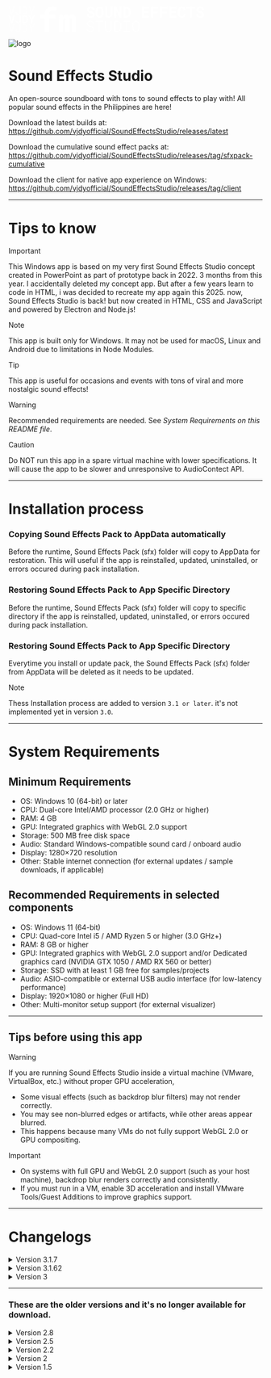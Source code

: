 <svg width="388" height="50" viewBox="0 0 388 50" fill="none" xmlns="http://www.w3.org/2000/svg">
<path d="M4.74093 32.6389L0 17.0081H3.3402L6.00158 27.2175L6.27095 28.2696L6.56187 27.2068L9.23403 17.0081H12.5742L7.82253 32.6389H4.74093Z" fill="white"/>
<path d="M21.7328 17.0081H24.7606L24.7713 27.8402C24.7642 28.5845 24.6205 29.2644 24.3403 29.8799C24.0674 30.4882 23.6903 31.0143 23.209 31.458C22.7277 31.9017 22.1602 32.2453 21.5066 32.4886C20.8601 32.7319 20.1633 32.8536 19.4162 32.8536C18.6261 32.8536 17.9078 32.7534 17.2613 32.553C16.6148 32.3526 16.0617 32.052 15.602 31.6512C15.135 31.2576 14.7723 30.7602 14.5137 30.159C14.2551 29.5578 14.1222 28.8529 14.115 28.0441H17.1535C17.1535 28.4163 17.1894 28.7419 17.2613 29.021C17.3331 29.3002 17.4409 29.5364 17.5845 29.7296C17.7713 29.9658 18.0155 30.1411 18.3172 30.2556C18.6189 30.3701 18.9853 30.4274 19.4162 30.4274C19.761 30.4274 20.0771 30.363 20.3644 30.2342C20.6518 30.0982 20.896 29.9157 21.0971 29.6866C21.2982 29.4576 21.4527 29.1857 21.5604 28.8708C21.6754 28.5487 21.7328 28.2052 21.7328 27.8402V17.0081Z" fill="white"/>
<path d="M27.5189 32.6389V17.0081H31.581C32.3065 17.0081 32.9853 17.0976 33.6175 17.2765C34.2496 17.4483 34.8243 17.6952 35.3414 18.0173C35.794 18.2821 36.1962 18.6077 36.5482 18.9942C36.9074 19.3735 37.2199 19.7886 37.4856 20.2395C37.7945 20.7906 38.0316 21.3989 38.1968 22.0645C38.3692 22.7301 38.4554 23.4386 38.4554 24.1901V25.4784C38.4554 26.2012 38.3764 26.8847 38.2183 27.5288C38.0603 28.173 37.8376 28.7634 37.5503 29.3002C37.2773 29.7797 36.9577 30.2234 36.5913 30.6314C36.225 31.0322 35.8227 31.3685 35.3845 31.6405C34.8745 31.9626 34.3106 32.2095 33.6929 32.3812C33.0823 32.553 32.4286 32.6389 31.7319 32.6389H27.5189ZM30.5682 19.4558V30.2127H31.7319C32.1054 30.2127 32.4538 30.1662 32.777 30.0731C33.1003 29.9801 33.3948 29.8441 33.6606 29.6652C33.9335 29.4791 34.1778 29.2429 34.3933 28.9566C34.6159 28.6632 34.8063 28.3232 34.9643 27.9368C35.0936 27.6004 35.1906 27.2282 35.2552 26.8203C35.3271 26.4052 35.363 25.9579 35.363 25.4784V24.1686C35.363 23.7178 35.3271 23.2919 35.2552 22.8911C35.1906 22.4832 35.0936 22.111 34.9643 21.7747C34.8063 21.3739 34.598 21.016 34.3394 20.7011C34.088 20.3862 33.7935 20.1286 33.4558 19.9282C33.1973 19.7779 32.9099 19.6634 32.5939 19.5846C32.285 19.4987 31.9474 19.4558 31.581 19.4558H30.5682Z" fill="white"/>
<path d="M46.1917 24.2116L49.2841 17.0081H52.6135L47.6786 27.2282L47.6679 32.6389H44.6509L44.6401 27.0994L39.7807 17.0081H43.0993L46.1917 24.2116Z" fill="white"/>
<path d="M4.74093 15.6308L0 0H3.3402L6.00158 10.2094L6.27095 11.2614L6.56187 10.1986L9.23403 0H12.5742L7.82253 15.6308H4.74093Z" fill="white" fill-opacity="0.5"/>
<path d="M21.7328 0H24.7606L24.7713 10.832C24.7642 11.5763 24.6205 12.2563 24.3403 12.8718C24.0674 13.4801 23.6903 14.0061 23.209 14.4499C22.7277 14.8936 22.1602 15.2371 21.5066 15.4805C20.8601 15.7238 20.1633 15.8455 19.4162 15.8455C18.6261 15.8455 17.9078 15.7453 17.2613 15.5449C16.6148 15.3445 16.0617 15.0439 15.602 14.6431C15.135 14.2495 14.7723 13.7521 14.5137 13.1509C14.2551 12.5497 14.1222 11.8447 14.115 11.036H17.1535C17.1535 11.4082 17.1894 11.7338 17.2613 12.0129C17.3331 12.292 17.4409 12.5282 17.5845 12.7215C17.7713 12.9576 18.0155 13.133 18.3172 13.2475C18.6189 13.362 18.9853 13.4193 19.4162 13.4193C19.761 13.4193 20.0771 13.3548 20.3644 13.226C20.6518 13.09 20.896 12.9075 21.0971 12.6785C21.2982 12.4495 21.4527 12.1775 21.5604 11.8626C21.6754 11.5406 21.7328 11.197 21.7328 10.832V0Z" fill="white" fill-opacity="0.5"/>
<path d="M27.5189 15.6308V0H31.581C32.3065 0 32.9853 0.0894617 33.6175 0.268385C34.2496 0.440152 34.8243 0.687066 35.3414 1.00913C35.794 1.27394 36.1962 1.59958 36.5482 1.98605C36.9074 2.36537 37.2199 2.78047 37.4856 3.23136C37.7945 3.78244 38.0316 4.39078 38.1968 5.05638C38.3692 5.72197 38.4554 6.43051 38.4554 7.18199V8.47024C38.4554 9.19309 38.3764 9.87658 38.2183 10.5207C38.0603 11.1648 37.8376 11.7553 37.5503 12.292C37.2773 12.7716 36.9577 13.2153 36.5913 13.6232C36.225 14.024 35.8227 14.3604 35.3845 14.6324C34.8745 14.9544 34.3106 15.2013 33.6929 15.3731C33.0823 15.5449 32.4286 15.6308 31.7319 15.6308H27.5189ZM30.5682 2.44767V13.2046H31.7319C32.1054 13.2046 32.4538 13.158 32.777 13.065C33.1003 12.972 33.3948 12.836 33.6606 12.657C33.9335 12.471 34.1778 12.2348 34.3933 11.9485C34.6159 11.6551 34.8063 11.3151 34.9643 10.9286C35.0936 10.5923 35.1906 10.2201 35.2552 9.81216C35.3271 9.39706 35.363 8.94975 35.363 8.47024V7.16052C35.363 6.70963 35.3271 6.28379 35.2552 5.883C35.1906 5.47506 35.0936 5.1029 34.9643 4.76652C34.8063 4.36573 34.598 4.00789 34.3394 3.69298C34.088 3.37808 33.7935 3.12043 33.4558 2.92003C33.1973 2.76974 32.9099 2.65522 32.5939 2.5765C32.285 2.49061 31.9474 2.44767 31.581 2.44767H30.5682Z" fill="white" fill-opacity="0.5"/>
<path d="M46.1917 7.20346L49.2841 0H52.6135L47.6786 10.2201L47.6679 15.6308H44.6509L44.6401 10.0913L39.7807 0H43.0993L46.1917 7.20346Z" fill="white" fill-opacity="0.5"/>
<path d="M4.74093 49.7853L0 34.1545H3.3402L6.00158 44.3639L6.27095 45.416L6.56187 44.3532L9.23403 34.1545H12.5742L7.82253 49.7853H4.74093Z" fill="white" fill-opacity="0.5"/>
<path d="M21.7328 34.1545H24.7606L24.7713 44.9866C24.7642 45.7309 24.6205 46.4108 24.3403 47.0263C24.0674 47.6346 23.6903 48.1607 23.209 48.6044C22.7277 49.0481 22.1602 49.3917 21.5066 49.635C20.8601 49.8783 20.1633 50 19.4162 50C18.6261 50 17.9078 49.8998 17.2613 49.6994C16.6148 49.499 16.0617 49.1984 15.602 48.7976C15.135 48.404 14.7723 47.9066 14.5137 47.3054C14.2551 46.7042 14.1222 45.9993 14.115 45.1905H17.1535C17.1535 45.5627 17.1894 45.8883 17.2613 46.1675C17.3331 46.4466 17.4409 46.6828 17.5845 46.876C17.7713 47.1122 18.0155 47.2875 18.3172 47.402C18.6189 47.5165 18.9853 47.5738 19.4162 47.5738C19.761 47.5738 20.0771 47.5094 20.3644 47.3806C20.6518 47.2446 20.896 47.0621 21.0971 46.833C21.2982 46.604 21.4527 46.3321 21.5604 46.0172C21.6754 45.6951 21.7328 45.3516 21.7328 44.9866V34.1545Z" fill="white" fill-opacity="0.5"/>
<path d="M27.5189 49.7853V34.1545H31.581C32.3065 34.1545 32.9853 34.244 33.6175 34.4229C34.2496 34.5947 34.8243 34.8416 35.3414 35.1637C35.794 35.4285 36.1962 35.7541 36.5482 36.1406C36.9074 36.5199 37.2199 36.935 37.4856 37.3859C37.7945 37.937 38.0316 38.5453 38.1968 39.2109C38.3692 39.8765 38.4554 40.585 38.4554 41.3365V42.6248C38.4554 43.3476 38.3764 44.0311 38.2183 44.6752C38.0603 45.3194 37.8376 45.9098 37.5503 46.4466C37.2773 46.9261 36.9577 47.3698 36.5913 47.7778C36.225 48.1786 35.8227 48.5149 35.3845 48.7869C34.8745 49.109 34.3106 49.3559 33.6929 49.5276C33.0823 49.6994 32.4286 49.7853 31.7319 49.7853H27.5189ZM30.5682 36.6022V47.3591H31.7319C32.1054 47.3591 32.4538 47.3126 32.777 47.2195C33.1003 47.1265 33.3948 46.9905 33.6606 46.8116C33.9335 46.6255 34.1778 46.3893 34.3933 46.103C34.6159 45.8096 34.8063 45.4697 34.9643 45.0832C35.0936 44.7468 35.1906 44.3746 35.2552 43.9667C35.3271 43.5516 35.363 43.1043 35.363 42.6248V41.3151C35.363 40.8642 35.3271 40.4383 35.2552 40.0375C35.1906 39.6296 35.0936 39.2574 34.9643 38.9211C34.8063 38.5203 34.598 38.1624 34.3394 37.8475C34.088 37.5326 33.7935 37.275 33.4558 37.0746C33.1973 36.9243 32.9099 36.8098 32.5939 36.731C32.285 36.6451 31.9474 36.6022 31.581 36.6022H30.5682Z" fill="white" fill-opacity="0.5"/>
<path d="M46.1917 41.358L49.2841 34.1545H52.6135L47.6786 44.3746L47.6679 49.7853H44.6509L44.6401 44.2458L39.7807 34.1545H43.0993L46.1917 41.358Z" fill="white" fill-opacity="0.5"/>
<path d="M71.8733 49.9638V22.2483H62.8896V15.7697H71.8733V13.9052C71.8733 11.6508 72.2318 9.65987 72.9488 7.93226C73.6658 6.20465 74.6886 4.75093 76.0172 3.5711C77.3457 2.39127 78.959 1.50639 80.857 0.916476C82.7549 0.305492 84.8743 0 87.2152 0C87.9533 0 88.6597 0.0316026 89.3346 0.0948079C90.0305 0.136945 90.7053 0.20015 91.3591 0.284424C92.0128 0.368697 92.6665 0.463505 93.3203 0.568847C93.9951 0.674189 94.691 0.790066 95.408 0.916476L94.8387 7.80585C94.0373 7.6373 93.1305 7.48982 92.1182 7.36341C91.106 7.237 89.9145 7.1738 88.5437 7.1738C87.0675 7.1738 85.8128 7.34235 84.7794 7.67944C83.7461 8.01653 82.9237 8.51164 82.3121 9.16476C81.7638 9.71254 81.3526 10.3867 81.0784 11.1873C80.8253 11.9879 80.6988 12.8939 80.6988 13.9052V15.7697H93.0356V22.2483H80.6988V49.9638H71.8733Z" fill="white"/>
<path d="M107.745 15.7697L107.998 19.9097C108.652 18.4349 109.548 17.2761 110.687 16.4334C111.847 15.5696 113.249 15.1377 114.894 15.1377C115.695 15.1377 116.412 15.2325 117.045 15.4221C117.677 15.6117 118.226 15.9067 118.69 16.307C119.048 16.6019 119.354 16.9601 119.607 17.3814C119.881 17.7817 120.113 18.2453 120.303 18.772C120.598 18.2663 120.925 17.8134 121.284 17.413C121.663 16.9917 122.074 16.6335 122.517 16.3386C123.066 15.9593 123.688 15.6644 124.384 15.4537C125.08 15.243 125.839 15.1377 126.661 15.1377C127.695 15.1377 128.654 15.3273 129.54 15.7065C130.447 16.0857 131.237 16.6862 131.912 17.5079C132.566 18.3506 133.072 19.4356 133.431 20.7629C133.81 22.0692 134 23.6704 134 25.5665V49.9638H125.997V25.5349C125.997 24.8818 125.923 24.3446 125.775 23.9232C125.649 23.5018 125.47 23.1647 125.238 22.9119C125.006 22.6802 124.732 22.5221 124.415 22.4379C124.12 22.3325 123.814 22.2799 123.498 22.2799C123.161 22.2799 122.855 22.322 122.581 22.4063C122.328 22.4905 122.085 22.6064 121.853 22.7539C121.663 22.9014 121.495 23.0699 121.347 23.2595C121.199 23.4281 121.073 23.6282 120.967 23.86C120.967 23.9021 120.967 23.9969 120.967 24.1444C120.967 24.2919 120.967 24.492 120.967 24.7449V49.9638H113.217V25.5033C113.217 24.8502 113.154 24.313 113.027 23.8916C112.901 23.4702 112.732 23.1437 112.521 22.9119C112.289 22.6802 112.026 22.5221 111.731 22.4379C111.435 22.3325 111.119 22.2799 110.782 22.2799C110.402 22.2799 110.065 22.3431 109.769 22.4695C109.474 22.5959 109.21 22.775 108.978 23.0067C108.81 23.1753 108.662 23.3754 108.536 23.6072C108.409 23.8389 108.293 24.0917 108.188 24.3656V49.9638H100.185V15.7697H107.745Z" fill="white"/>
<path d="M166.742 16.1108C166.742 15.729 166.673 15.3716 166.536 15.0387C166.408 14.7058 166.188 14.3925 165.874 14.0988C165.55 13.8149 165.128 13.5554 164.608 13.3204C164.098 13.0757 163.461 12.8505 162.696 12.6449C161.509 12.3218 160.464 11.9301 159.561 11.47C158.669 11.0098 157.938 10.5056 157.369 9.95728C156.8 9.40899 156.368 8.80196 156.074 8.13618C155.79 7.47041 155.647 6.74588 155.647 5.96262C155.647 5.06186 155.839 4.24433 156.221 3.51001C156.604 2.7757 157.134 2.14909 157.81 1.63017C158.487 1.11126 159.287 0.714731 160.209 0.440587C161.131 0.156653 162.132 0.0146862 163.211 0.0146862C164.329 0.0146862 165.349 0.176235 166.271 0.499332C167.203 0.82243 168.002 1.27281 168.67 1.85047C169.337 2.43792 169.856 3.13307 170.229 3.93591C170.602 4.73876 170.788 5.61994 170.788 6.57944H166.757C166.737 6.09969 166.649 5.6591 166.492 5.25768C166.345 4.85625 166.124 4.50868 165.83 4.21495C165.526 3.93102 165.148 3.71073 164.697 3.55407C164.255 3.38763 163.735 3.30441 163.137 3.30441C162.588 3.30441 162.097 3.37294 161.666 3.51001C161.244 3.63729 160.886 3.81842 160.591 4.0534C160.297 4.29818 160.072 4.587 159.915 4.91989C159.767 5.24299 159.694 5.59546 159.694 5.9773C159.694 6.37873 159.792 6.74099 159.988 7.06409C160.194 7.38718 160.488 7.67601 160.871 7.93057C161.254 8.19493 161.715 8.4348 162.254 8.6502C162.803 8.8656 163.421 9.06631 164.108 9.25234C164.844 9.45794 165.545 9.70761 166.212 10.0013C166.879 10.2951 167.492 10.6328 168.052 11.0147C168.895 11.6413 169.567 12.3707 170.067 13.2029C170.568 14.0352 170.818 14.9947 170.818 16.0814C170.818 17.0214 170.627 17.8585 170.244 18.5928C169.871 19.3173 169.351 19.9292 168.684 20.4286C168.017 20.9377 167.223 21.3244 166.301 21.5888C165.378 21.8433 164.373 21.9706 163.284 21.9706C162.215 21.9706 161.155 21.814 160.106 21.5007C159.066 21.1776 158.159 20.7076 157.384 20.0908C156.648 19.4838 156.064 18.769 155.633 17.9466C155.211 17.1242 155 16.1598 155 15.0534H159.061C159.081 15.6996 159.194 16.2528 159.4 16.7129C159.606 17.1731 159.895 17.5501 160.268 17.8438C160.631 18.1375 161.067 18.3529 161.577 18.49C162.097 18.6271 162.666 18.6956 163.284 18.6956C163.833 18.6956 164.319 18.632 164.741 18.5047C165.172 18.3774 165.535 18.2012 165.83 17.976C166.124 17.7508 166.35 17.4815 166.507 17.1682C166.663 16.8451 166.742 16.4927 166.742 16.1108Z" fill="white"/>
<path d="M188.666 12.5714C188.666 13.4918 188.583 14.368 188.416 15.2003C188.249 16.0227 188.009 16.7864 187.695 17.4913C187.362 18.1963 186.95 18.8425 186.459 19.4299C185.969 20.0174 185.409 20.5069 184.782 20.8985C184.213 21.2412 183.585 21.5056 182.898 21.6916C182.221 21.8874 181.491 21.9853 180.706 21.9853C179.872 21.9853 179.102 21.8776 178.396 21.6622C177.689 21.4468 177.047 21.1433 176.468 20.7517C175.899 20.3405 175.389 19.846 174.938 19.2684C174.487 18.6809 174.109 18.02 173.805 17.2857C173.53 16.6101 173.319 15.8758 173.172 15.0828C173.035 14.2897 172.966 13.4526 172.966 12.5714V9.45794C172.966 8.51802 173.045 7.62706 173.202 6.78505C173.368 5.94304 173.609 5.16466 173.923 4.44993C174.227 3.77437 174.594 3.16244 175.026 2.61415C175.468 2.06587 175.973 1.59591 176.542 1.20427C177.101 0.82243 177.729 0.528705 178.425 0.323097C179.122 0.11749 179.877 0.0146862 180.691 0.0146862C181.515 0.0146862 182.285 0.122385 183.001 0.337784C183.727 0.543391 184.379 0.842012 184.958 1.23364C185.537 1.6057 186.042 2.05607 186.474 2.58478C186.915 3.11348 187.293 3.69604 187.607 4.33244C187.95 5.05696 188.21 5.85002 188.387 6.71162C188.573 7.57321 188.666 8.48865 188.666 9.45794V12.5714ZM184.473 9.42857C184.473 8.88029 184.443 8.36137 184.384 7.87183C184.335 7.3725 184.252 6.91233 184.134 6.49132C183.987 5.96262 183.791 5.49266 183.546 5.08144C183.3 4.66044 183.011 4.31776 182.677 4.0534C182.413 3.85759 182.113 3.70583 181.78 3.59813C181.456 3.49043 181.093 3.43658 180.691 3.43658C180.308 3.43658 179.96 3.48554 179.646 3.58344C179.342 3.68135 179.068 3.82332 178.822 4.00935C178.489 4.28349 178.204 4.62617 177.969 5.03738C177.743 5.4486 177.567 5.92835 177.439 6.47664C177.341 6.89764 177.268 7.35781 177.219 7.85714C177.179 8.35647 177.16 8.88029 177.16 9.42857V12.5714C177.16 13.0903 177.179 13.5897 177.219 14.0694C177.258 14.5492 177.326 14.9947 177.425 15.4059C177.532 15.9248 177.689 16.3996 177.895 16.8304C178.111 17.2514 178.361 17.5941 178.646 17.8585C178.911 18.0935 179.21 18.2746 179.543 18.4019C179.887 18.5292 180.274 18.5928 180.706 18.5928C181.118 18.5928 181.495 18.534 181.839 18.4166C182.182 18.2991 182.486 18.1277 182.751 17.9025C183.085 17.6284 183.364 17.2857 183.59 16.8745C183.825 16.4535 184.012 15.9786 184.149 15.4499C184.257 15.0387 184.335 14.5883 184.384 14.0988C184.443 13.6093 184.473 13.1001 184.473 12.5714V9.42857Z" fill="white"/>
<path d="M206.088 0.308411L206.103 14.4806C206.103 15.6751 205.936 16.7374 205.602 17.6676C205.279 18.5977 204.808 19.381 204.19 20.0174C203.562 20.6636 202.797 21.1531 201.894 21.486C201.002 21.8189 199.981 21.9853 198.834 21.9853C197.755 21.9853 196.779 21.8189 195.906 21.486C195.042 21.1531 194.302 20.6684 193.684 20.032C193.066 19.3956 192.585 18.6124 192.242 17.6822C191.908 16.7423 191.741 15.6751 191.741 14.4806L191.756 0.308411H195.891L195.906 14.4806C195.915 15.1954 195.984 15.822 196.112 16.3605C196.249 16.899 196.45 17.3445 196.715 17.6969C196.96 18.02 197.259 18.2648 197.612 18.4312C197.966 18.5879 198.373 18.6662 198.834 18.6662C199.334 18.6662 199.775 18.583 200.158 18.4166C200.55 18.2403 200.874 17.9809 201.129 17.6382C201.404 17.2857 201.61 16.8451 201.747 16.3164C201.884 15.7877 201.958 15.1758 201.968 14.4806L201.983 0.308411H206.088Z" fill="white"/>
<path d="M224.039 21.6916H219.919L213.96 7.9012V21.6916H209.796V0.308411H213.96L219.875 14.0401L219.89 0.308411H224.039V21.6916Z" fill="white"/>
<path d="M227.924 21.6916V0.308411H233.471C234.462 0.308411 235.389 0.430797 236.252 0.675567C237.115 0.910547 237.9 1.24833 238.606 1.68892C239.224 2.05118 239.774 2.49666 240.254 3.02537C240.745 3.54428 241.172 4.11215 241.534 4.72897C241.956 5.48287 242.28 6.31509 242.506 7.22563C242.741 8.13618 242.859 9.10547 242.859 10.1335V11.8959C242.859 12.8847 242.751 13.8198 242.535 14.7009C242.319 15.5821 242.015 16.3899 241.623 17.1242C241.25 17.7802 240.813 18.3872 240.313 18.9453C239.813 19.4935 239.264 19.9537 238.665 20.3258C237.969 20.7664 237.199 21.1041 236.355 21.3391C235.521 21.5741 234.629 21.6916 233.677 21.6916H227.924ZM232.088 3.65688V18.3725H233.677C234.187 18.3725 234.663 18.3089 235.104 18.1816C235.546 18.0543 235.948 17.8683 236.311 17.6235C236.684 17.3689 237.017 17.0458 237.311 16.6542C237.616 16.2528 237.876 15.7877 238.091 15.259C238.268 14.7988 238.4 14.2897 238.489 13.7316C238.587 13.1638 238.636 12.5518 238.636 11.8959V10.1041C238.636 9.48732 238.587 8.90476 238.489 8.35647C238.4 7.7984 238.268 7.28927 238.091 6.82911C237.876 6.28082 237.591 5.79128 237.238 5.36048C236.895 4.92968 236.492 4.57721 236.031 4.30307C235.678 4.09746 235.286 3.94081 234.854 3.83311C234.432 3.71562 233.971 3.65688 233.471 3.65688H232.088Z" fill="white"/>
<path d="M277.393 12.3218H268.594V18.3578H278.879V21.6916H264.445V0.308411H278.835V3.67156H268.594V9.06141H277.393V12.3218Z" fill="white"/>
<path d="M295.904 12.8358H286.722V21.6916H282.572V0.308411H297.051V3.67156H286.722V9.48732H295.904V12.8358Z" fill="white"/>
<path d="M314.002 12.8358H304.82V21.6916H300.671V0.308411H315.15V3.67156H304.82V9.48732H314.002V12.8358Z" fill="white"/>
<path d="M331.689 12.3218H322.889V18.3578H333.175V21.6916H318.74V0.308411H333.131V3.67156H322.889V9.06141H331.689V12.3218Z" fill="white"/>
<path d="M351.479 14.9947C351.411 16.0717 351.175 17.0409 350.773 17.9025C350.381 18.7641 349.851 19.4984 349.184 20.1055C348.517 20.7125 347.722 21.1825 346.8 21.5154C345.878 21.8385 344.858 22 343.74 22C342.857 22 342.038 21.8874 341.282 21.6622C340.537 21.4272 339.865 21.0943 339.266 20.6636C338.717 20.2621 338.227 19.7775 337.795 19.2096C337.373 18.6417 337.015 18.0151 336.721 17.3298C336.436 16.6444 336.216 15.8905 336.059 15.0681C335.912 14.2457 335.838 13.3743 335.838 12.4539V9.57543C335.838 8.71384 335.907 7.89631 336.044 7.12283C336.181 6.33956 336.387 5.61504 336.662 4.94927C336.976 4.13663 337.388 3.41211 337.898 2.7757C338.408 2.1393 338.987 1.6008 339.634 1.16021C340.213 0.788162 340.846 0.504228 341.532 0.308411C342.229 0.102804 342.974 0 343.769 0C344.946 0 345.991 0.166444 346.903 0.499332C347.825 0.832221 348.61 1.30708 349.257 1.9239C349.905 2.54072 350.415 3.29462 350.788 4.18558C351.16 5.07655 351.396 6.08011 351.494 7.19626H347.374C347.335 6.55986 347.237 6.00178 347.08 5.52203C346.933 5.04228 346.717 4.64085 346.432 4.31776C346.138 4.00445 345.77 3.76947 345.329 3.61282C344.897 3.44637 344.377 3.36315 343.769 3.36315C343.445 3.36315 343.141 3.39742 342.857 3.46595C342.582 3.53449 342.327 3.63729 342.092 3.77437C341.689 4.00935 341.346 4.34713 341.062 4.78772C340.787 5.21851 340.566 5.72274 340.399 6.3004C340.272 6.75078 340.179 7.25011 340.12 7.7984C340.061 8.33689 340.032 8.91945 340.032 9.54606V12.4539C340.032 13.3057 340.076 14.0694 340.164 14.745C340.262 15.4108 340.409 15.9933 340.605 16.4927C340.743 16.8353 340.905 17.1389 341.091 17.4032C341.287 17.6676 341.508 17.8878 341.753 18.0641C342.018 18.2599 342.312 18.4068 342.636 18.5047C342.97 18.5928 343.337 18.6368 343.74 18.6368C344.279 18.6368 344.765 18.5683 345.196 18.4312C345.628 18.2942 345.996 18.0788 346.3 17.785C346.604 17.4913 346.844 17.1144 347.021 16.6542C347.197 16.194 347.305 15.6409 347.345 14.9947H351.479Z" fill="white"/>
<path d="M370.446 3.67156H363.839V21.6916H359.69V3.67156H353.171V0.308411H370.446V3.67156Z" fill="white"/>
<path d="M383.924 16.1108C383.924 15.729 383.855 15.3716 383.718 15.0387C383.591 14.7058 383.37 14.3925 383.056 14.0988C382.732 13.8149 382.311 13.5554 381.791 13.3204C381.281 13.0757 380.643 12.8505 379.878 12.6449C378.691 12.3218 377.646 11.9301 376.744 11.47C375.851 11.0098 375.12 10.5056 374.551 9.95728C373.982 9.40899 373.551 8.80196 373.256 8.13618C372.972 7.47041 372.83 6.74588 372.83 5.96262C372.83 5.06186 373.021 4.24433 373.403 3.51001C373.786 2.7757 374.316 2.14909 374.993 1.63017C375.669 1.11126 376.469 0.714731 377.391 0.440587C378.313 0.156653 379.314 0.0146862 380.393 0.0146862C381.511 0.0146862 382.531 0.176235 383.453 0.499332C384.385 0.82243 385.185 1.27281 385.852 1.85047C386.519 2.43792 387.039 3.13307 387.411 3.93591C387.784 4.73876 387.971 5.61994 387.971 6.57944H383.939C383.919 6.09969 383.831 5.6591 383.674 5.25768C383.527 4.85625 383.306 4.50868 383.012 4.21495C382.708 3.93102 382.33 3.71073 381.879 3.55407C381.437 3.38763 380.918 3.30441 380.319 3.30441C379.77 3.30441 379.279 3.37294 378.848 3.51001C378.426 3.63729 378.068 3.81842 377.774 4.0534C377.479 4.29818 377.254 4.587 377.097 4.91989C376.95 5.24299 376.876 5.59546 376.876 5.9773C376.876 6.37873 376.974 6.74099 377.17 7.06409C377.376 7.38718 377.671 7.67601 378.053 7.93057C378.436 8.19493 378.897 8.4348 379.436 8.6502C379.986 8.8656 380.604 9.06631 381.29 9.25234C382.026 9.45794 382.727 9.70761 383.394 10.0013C384.061 10.2951 384.675 10.6328 385.234 11.0147C386.077 11.6413 386.749 12.3707 387.25 13.2029C387.75 14.0352 388 14.9947 388 16.0814C388 17.0214 387.809 17.8585 387.426 18.5928C387.053 19.3173 386.533 19.9292 385.866 20.4286C385.199 20.9377 384.405 21.3244 383.483 21.5888C382.561 21.8433 381.555 21.9706 380.466 21.9706C379.397 21.9706 378.338 21.814 377.288 21.5007C376.248 21.1776 375.341 20.7076 374.566 20.0908C373.83 19.4838 373.247 18.769 372.815 17.9466C372.393 17.1242 372.182 16.1598 372.182 15.0534H376.243C376.263 15.6996 376.376 16.2528 376.582 16.7129C376.788 17.1731 377.077 17.5501 377.45 17.8438C377.813 18.1375 378.249 18.3529 378.759 18.49C379.279 18.6271 379.848 18.6956 380.466 18.6956C381.016 18.6956 381.501 18.632 381.923 18.5047C382.355 18.3774 382.718 18.2012 383.012 17.976C383.306 17.7508 383.532 17.4815 383.689 17.1682C383.846 16.8451 383.924 16.4927 383.924 16.1108Z" fill="white"/>
<path d="M167.586 44.4412C167.596 43.6863 167.429 43.049 167.085 42.5294C166.75 42 166.322 41.5539 165.801 41.1912C165.27 40.8382 164.685 40.5392 164.045 40.2941C163.406 40.049 162.786 39.8333 162.186 39.6471C161.468 39.4216 160.73 39.152 159.973 38.8382C159.215 38.5245 158.531 38.1471 157.922 37.7059C157.253 37.2255 156.707 36.652 156.284 35.9853C155.861 35.3186 155.644 34.5 155.634 33.5294C155.634 32.6373 155.831 31.848 156.225 31.1618C156.628 30.4657 157.149 29.8824 157.789 29.4118C158.428 28.951 159.151 28.6029 159.958 28.3676C160.764 28.1225 161.576 28 162.392 28C163.307 28 164.173 28.152 164.989 28.4559C165.816 28.75 166.539 29.1667 167.159 29.7059C167.788 30.2451 168.29 30.902 168.664 31.6765C169.037 32.4412 169.239 33.2941 169.269 34.2353H167.483C167.404 33.5392 167.232 32.9069 166.967 32.3382C166.701 31.7598 166.347 31.2647 165.904 30.8529C165.471 30.4412 164.955 30.1225 164.355 29.8971C163.765 29.6716 163.111 29.5588 162.392 29.5588C161.792 29.5588 161.197 29.6422 160.607 29.8088C160.017 29.9657 159.491 30.2059 159.028 30.5294C158.556 30.8627 158.172 31.2745 157.877 31.7647C157.592 32.2549 157.449 32.8333 157.449 33.5C157.449 34.2157 157.617 34.8235 157.951 35.3235C158.286 35.8137 158.713 36.2304 159.235 36.5735C159.746 36.9167 160.317 37.2059 160.946 37.4412C161.576 37.6667 162.176 37.8676 162.747 38.0441C163.524 38.2794 164.306 38.5686 165.093 38.9118C165.89 39.2451 166.617 39.6618 167.277 40.1618C167.906 40.652 168.418 41.25 168.811 41.9559C169.214 42.652 169.416 43.4706 169.416 44.4118C169.416 45.3529 169.21 46.1716 168.796 46.8676C168.393 47.5637 167.867 48.1422 167.218 48.6029C166.568 49.0735 165.831 49.4265 165.004 49.6618C164.178 49.8873 163.342 50 162.496 50C161.492 50 160.514 49.8431 159.559 49.5294C158.615 49.2059 157.794 48.7353 157.095 48.1176C156.466 47.5882 155.969 46.9559 155.605 46.2206C155.241 45.4853 155.039 44.6618 155 43.75H156.785C156.874 44.5147 157.076 45.1912 157.39 45.7794C157.715 46.3578 158.133 46.848 158.645 47.25C159.146 47.652 159.722 47.9559 160.371 48.1618C161.03 48.3578 161.738 48.4559 162.496 48.4559C163.125 48.4559 163.745 48.3775 164.355 48.2206C164.965 48.0637 165.506 47.8186 165.978 47.4853C166.46 47.1618 166.849 46.75 167.144 46.25C167.439 45.7402 167.586 45.1373 167.586 44.4412Z" fill="white"/>
<path d="M187.934 29.8529H181.088V49.7059H179.361L179.376 29.8529H172.515V28.2941H187.934V29.8529Z" fill="white"/>
<path d="M205.08 28.2941L205.095 42.8088C205.095 43.7794 204.933 44.701 204.608 45.5735C204.283 46.4363 203.826 47.1961 203.236 47.8529C202.645 48.5098 201.937 49.0343 201.111 49.4265C200.294 49.8088 199.375 50 198.352 50C197.319 50 196.389 49.8088 195.563 49.4265C194.737 49.0441 194.033 48.5196 193.453 47.8529C192.872 47.2059 192.42 46.4461 192.095 45.5735C191.78 44.701 191.618 43.7794 191.608 42.8088L191.623 28.2941H193.29L193.335 42.8088C193.345 43.5441 193.463 44.25 193.689 44.9265C193.915 45.6029 194.24 46.201 194.663 46.7206C195.086 47.25 195.607 47.6716 196.227 47.9853C196.847 48.299 197.555 48.4559 198.352 48.4559C199.148 48.4559 199.852 48.299 200.462 47.9853C201.081 47.6716 201.603 47.25 202.026 46.7206C202.449 46.201 202.768 45.6029 202.985 44.9265C203.211 44.2402 203.334 43.5343 203.354 42.8088L203.383 28.2941H205.08Z" fill="white"/>
<path d="M210.053 49.7059V28.2941H215.232C216.068 28.3137 216.85 28.4265 217.578 28.6324C218.316 28.8382 218.99 29.1225 219.599 29.4853C220.337 29.9069 220.987 30.4314 221.547 31.0588C222.108 31.6765 222.57 32.3725 222.934 33.1471C223.269 33.8529 223.524 34.6127 223.702 35.4265C223.888 36.2304 223.987 37.0735 223.997 37.9559V40.0588C223.997 40.9118 223.908 41.7402 223.731 42.5441C223.554 43.348 223.298 44.098 222.964 44.7941C222.629 45.5 222.211 46.152 221.71 46.75C221.218 47.348 220.657 47.8578 220.027 48.2794C219.378 48.7206 218.65 49.0637 217.844 49.3088C217.037 49.5539 216.166 49.6863 215.232 49.7059H210.053ZM211.809 29.8088V48.2059H215.232C216.009 48.1863 216.722 48.0735 217.371 47.8676C218.021 47.652 218.601 47.3578 219.113 46.9853C219.644 46.6127 220.111 46.1618 220.514 45.6324C220.918 45.1029 221.247 44.5196 221.503 43.8824C221.739 43.3039 221.916 42.6912 222.034 42.0441C222.162 41.3971 222.231 40.7353 222.241 40.0588V37.9118C222.231 37.2255 222.157 36.5539 222.019 35.8971C221.892 35.2402 221.705 34.6176 221.459 34.0294C221.154 33.3137 220.755 32.6618 220.263 32.0735C219.772 31.4755 219.186 30.9951 218.508 30.6324C218.055 30.3775 217.553 30.1814 217.003 30.0441C216.452 29.8971 215.861 29.8186 215.232 29.8088H211.809Z" fill="white"/>
<path d="M228.423 28.2941H240.862V29.8824H235.476V48.1324H240.862V49.7059H228.423V48.1324H233.647V29.8824H228.423V28.2941Z" fill="white"/>
<path d="M260 40.4265C259.99 41.152 259.926 41.8971 259.808 42.6618C259.69 43.4167 259.508 44.1471 259.262 44.8529C259.016 45.5686 258.702 46.2402 258.318 46.8676C257.934 47.4853 257.477 48.0245 256.946 48.4853C256.414 48.9559 255.805 49.3284 255.116 49.6029C254.427 49.8676 253.66 50 252.814 50C251.958 50 251.186 49.8676 250.497 49.6029C249.809 49.3284 249.199 48.9559 248.668 48.4853C248.137 48.0245 247.674 47.4804 247.281 46.8529C246.897 46.2255 246.582 45.5588 246.336 44.8529C246.081 44.1373 245.889 43.402 245.761 42.6471C245.633 41.8922 245.564 41.152 245.554 40.4265V37.5882C245.564 36.8627 245.628 36.1225 245.746 35.3676C245.874 34.6029 246.066 33.8676 246.322 33.1618C246.568 32.4461 246.882 31.7794 247.266 31.1618C247.65 30.5343 248.107 29.9804 248.638 29.5C249.169 29.0392 249.779 28.6765 250.468 28.4118C251.157 28.1373 251.929 28 252.785 28C253.631 28 254.398 28.1373 255.086 28.4118C255.775 28.6765 256.39 29.0392 256.931 29.5C257.462 29.9706 257.919 30.5196 258.303 31.1471C258.687 31.7745 259.006 32.4412 259.262 33.1471C259.508 33.8627 259.69 34.6029 259.808 35.3676C259.926 36.1225 259.99 36.8627 260 37.5882V40.4265ZM258.274 37.5588C258.264 36.9902 258.22 36.402 258.141 35.7941C258.062 35.1863 257.934 34.5833 257.757 33.9853C257.58 33.4069 257.349 32.8529 257.064 32.3235C256.788 31.7843 256.449 31.3137 256.046 30.9118C255.642 30.5098 255.17 30.1912 254.629 29.9559C254.088 29.7206 253.473 29.6029 252.785 29.6029C252.086 29.6029 251.466 29.7255 250.925 29.9706C250.394 30.2059 249.927 30.5196 249.524 30.9118C249.12 31.3235 248.776 31.7941 248.491 32.3235C248.215 32.8529 247.994 33.4118 247.827 34C247.65 34.598 247.517 35.201 247.428 35.8088C247.35 36.4167 247.305 37 247.296 37.5588V40.4265C247.305 40.9853 247.35 41.5735 247.428 42.1912C247.517 42.799 247.65 43.3971 247.827 43.9853C248.004 44.5833 248.23 45.152 248.505 45.6912C248.791 46.2206 249.135 46.6863 249.538 47.0882C249.942 47.4902 250.414 47.8137 250.955 48.0588C251.496 48.2941 252.116 48.4118 252.814 48.4118C253.503 48.4118 254.117 48.2941 254.659 48.0588C255.2 47.8137 255.672 47.4902 256.075 47.0882C256.478 46.6863 256.818 46.2206 257.093 45.6912C257.369 45.152 257.595 44.5882 257.772 44C257.949 43.4118 258.072 42.8137 258.141 42.2059C258.22 41.5882 258.264 40.9951 258.274 40.4265V37.5588Z" fill="white"/>
</svg>

![logo](https://github.com/user-attachments/assets/1f1a4b04-396b-4c8a-8fb5-f7ed48d0c471)

# Sound Effects Studio
An open-source soundboard with tons to sound effects to play with! All popular sound effects in the Philippines are here!

Download the latest builds at: https://github.com/vjdyofficial/SoundEffectsStudio/releases/latest

Download the cumulative sound effect packs at: https://github.com/vjdyofficial/SoundEffectsStudio/releases/tag/sfxpack-cumulative

Download the client for native app experience on Windows: https://github.com/vjdyofficial/SoundEffectsStudio/releases/tag/client

<hr>

# Tips to know

> [!IMPORTANT]
> This Windows app is based on my very first Sound Effects Studio concept created in PowerPoint as part of prototype back in 2022. 3 months from this year. I accidentally deleted my concept app. But after a few years learn to code in HTML, i was decided to recreate my app again this 2025. now, Sound Effects Studio is back! but now created in HTML, CSS and JavaScript and powered by Electron and Node.js!

> [!NOTE]
> This app is built only for Windows. It may not be used for macOS, Linux and Android due to limitations in Node Modules.

> [!TIP]
> This app is useful for occasions and events with tons of viral and more nostalgic sound effects!

> [!WARNING]
> Recommended requirements are needed. See _System Requirements on this README file_.

> [!CAUTION]
> Do NOT run this app in a spare virtual machine with lower specifications. It will cause the app to be slower and unresponsive to AudioContect API.

<hr>

# Installation process
### Copying Sound Effects Pack to AppData automatically
Before the runtime, Sound Effects Pack (sfx) folder will copy to AppData for restoration. This will useful if the app is reinstalled, updated, uninstalled, or errors occured during pack installation. 

### Restoring Sound Effects Pack to App Specific Directory
Before the runtime, Sound Effects Pack (sfx) folder will copy to specific directory if the app is reinstalled, updated, uninstalled, or errors occured during pack installation. 

### Restoring Sound Effects Pack to App Specific Directory
Everytime you install or update pack, the Sound Effects Pack (sfx) folder from AppData will be deleted as it needs to be updated. 

> [!NOTE]
> Thess Installation process are added to version `3.1 or later`. it's not implemented yet in version `3.0`.

<hr>

# System Requirements

## Minimum Requirements
- OS: Windows 10 (64-bit) or later
- CPU: Dual-core Intel/AMD processor (2.0 GHz or higher)
- RAM: 4 GB
- GPU: Integrated graphics with WebGL 2.0 support
- Storage: 500 MB free disk space
- Audio: Standard Windows-compatible sound card / onboard audio
- Display: 1280×720 resolution
- Other: Stable internet connection (for external updates / sample downloads, if applicable)

## Recommended Requirements in selected components
- OS: Windows 11 (64-bit)
- CPU: Quad-core Intel i5 / AMD Ryzen 5 or higher (3.0 GHz+)
- RAM: 8 GB or higher
- GPU: Integrated graphics with WebGL 2.0 support and/or Dedicated graphics card (NVIDIA GTX 1050 / AMD RX 560 or better)
- Storage: SSD with at least 1 GB free for samples/projects
- Audio: ASIO-compatible or external USB audio interface (for low-latency performance)
- Display: 1920×1080 or higher (Full HD)
- Other: Multi-monitor setup support (for external visualizer)

<hr>

## Tips before using this app

> [!WARNING]
> If you are running Sound Effects Studio inside a virtual machine (VMware, VirtualBox, etc.) without proper GPU acceleration,
> - Some visual effects (such as backdrop blur filters) may not render correctly.
> - You may see non-blurred edges or artifacts, while other areas appear blurred.
> - This happens because many VMs do not fully support WebGL 2.0 or GPU compositing.

> [!IMPORTANT]
> - On systems with full GPU and WebGL 2.0 support (such as your host machine), backdrop blur renders correctly and consistently.
> - If you must run in a VM, enable 3D acceleration and install VMware Tools/Guest Additions to improve graphics support.

<hr>

# Changelogs
<details name="accordion">
<summary>Version 3.1.7</summary>
  
  <strong>NEW CHANGES</strong>
  
  - Fixed **No Content available still animating after closing Volume Controls.**
  - Added Borders on Title Bar and Side of Volume Controls.
  - Volume Knobs now has **Card View Design.**

<hr>

  <strong>NEW FEATURES</strong>
  
  _No new features added. Just some fixes. :-)_
</details>

<details name="accordion">
<summary>Version 3.1.62</summary>
  
  <strong>NEW CHANGES</strong>
  
  - Volume Controls are no longer a dialog anymore. its now showing on the right side of the Sampler.
  - App Version Updates: update to **Electron 38.1.2**, **Chromium 140** and **Node.js 22.19.0**.
  - Can now be install as a local account only using our installer! (See the **Installation process** category.)
  - Fixed issue on **Right Side Menu not hiding while click Install/Update Pack**.
  - Common issues on app has been fixed.

<hr>

  <strong>NEW FEATURES</strong>
  
  - Added the verison number on About Screen for different systems, **Electron, Chromium and Node.js**
</details>

<details name="accordion">
<summary>Version 3</summary>
  
  <strong>NEW CHANGES</strong>
  
  - Dropdown Menu is now Right Side Menu
  - Debug is now **disabled permanently** to avoid _reverse engineering_.
  - Fixed slow downloading issue on some virtual machines or on slow internet using Powershell for installing SFX packs. it now uses `Start-BitTransfer` command.
  - The resources of the app is now larger at 300MB+ due to `node-modules` which is important for the app to work.
  - The default windows are now followed the color scheme as if the contents are blank.
  - The splash screen now has Mica Effect for Windows 11 users. also same as VU Meter and Clock.
  - The Average dB are started at -32.

<hr>

  <strong>NEW FEATURES</strong>
  
  - Added **Clock** widget to the app! Enable it in `More Options > Widgets > Clock`.
  - Added VU Meter and Clock Positioning. Access it by right clicking the `Tray Icon`. the tray icon which is the text **fm** is hidden by default. be sure it access it.
  - Added the profile icon to see what User is logged in on Windows.
  - Added 2 View Mode on VU Meter to see the 2 VU Meters on 2 sources.
</details>

<hr>

### These are the older versions and it's no longer available for download.

<details name="accordion">
<summary>Version 2.8</summary>
  
  <strong>NEW CHANGES</strong>
  
  - Fixed issue on AudioContext which uses more CPU if sound elements are not disconnected. (this was related to choppy audio)
  - Redesigned VU Meter Graphic and New UI Changes on VU Meter
  - More options are now categorized.
  - 3 Window-Related Buttons are now using Segoe Fluent Icons as the icon strapper.

<hr>

  <strong>NEW FEATURES</strong>
  
  - Added _Cumulative Sound Effect Pack Info_ which you can now install pack directly to the app and see the number of samples preloaded.
  - Added _No Content available_ error screen if the buttons are empty.
  - Added _Performance Mode_ to reduce the app resources (useful if the app is lagging)
  - Added Inactive Title Bar styling which is now same as what Windows Apps do.
  - Added M3 Expressive Inspired animation to buttons (certain buttons)
</details>

<details name="accordion">
<summary>Version 2.5</summary>
  
  <strong>NEW CHANGES</strong>
  
  - Fixed issue on App not initialised if the audio devices are empty.
  - Fixed UI Layout For Volume Controls.
  - On Clicking Close Button, instead of first Close the entire app, it will now close first the dialogs if open.
  - Updated Battery Indicator.
  - The use of WebAudioAPI AudioContext is now only one code due to high CPU usage.
  - System UI Font now changed to Use Source Sans Font.
  - Some Input Type Range with the connection of Stylesheet Class `monosource_range` and `monosource_knob` will now update every Request Animation Frame instance.

<hr>

  <strong>NEW FEATURES</strong>
  
  - Added External Visualiser and VU Meter for happy experience!
  - Added Audio Test on Settings to test audio first before the event.
  - Added Hide Offensive Sound Effects option in Settings to prevent sound effects with offensive things from showing during event.
  - Added Sound Settings and Volume Mixer option in More Options to open Windows Settings related to it. Pressing Shift key while clicking them will open the legacy Windows Settings related to it.
</details>

<details name="accordion">
<summary>Version 2.2</summary>
  
  - Added new visualizer and peak monitor <br>
  - Some dialogs now have close animation <br>
  - Added System Volume for controlling it easier (powered by loudness) <br>
  - Added a new Settings (can now customize the app's settings) <br>
  - Fixed `Alt + F4` not working <br>
  - The About Screen is now redesigned same as it shown on my Android App.
  - The categorization is now added for easy access to Sound Effects in categorized way.
</details>

<details name="accordion">
<summary>Version 2</summary>
  
  - Added the Windows native 3 buttons <br>
  - Disabled title bar for custom styling <br>
  - Fixed issues to container in the app list <br>
  - Added the new Splash Screen <br>
  - SFX folder will remove for save space (downloading SFX Pack is now required) <br>
  - New UI Changes
</details>

<details name="accordion">
<summary>Version 1.5</summary>
  
  - Initial Release!
</details>
